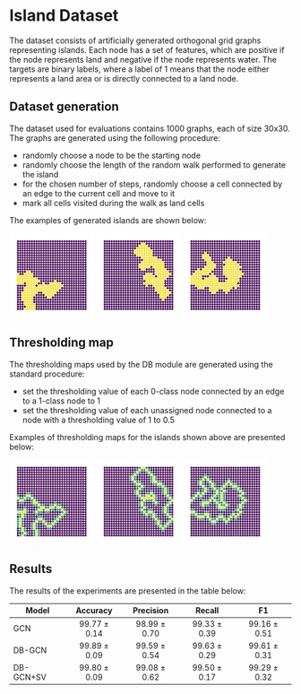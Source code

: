 # Island Dataset

The dataset consists of artificially generated orthogonal grid graphs representing islands. Each node has a set of features, which are positive if the node represents land and negative if the node represents water. The targets are binary labels, where a label of 1 means that the node either represents a land area or is directly connected to a land node. 

## Dataset generation

The dataset used for evaluations contains 1000 graphs, each of size 30x30. The graphs are generated using the following procedure:
- randomly choose a node to be the starting node
- randomly choose the length of the random walk performed to generate the island
- for the chosen number of steps, randomly choose a cell connected by an edge to the current cell and move to it
- mark all cells visited during the walk as land cells

The examples of generated islands are shown below:

<img src="../../images/island1.png" width="30%" />
<img src="../../images/island2.png" width="30%" />
<img src="../../images/island3.png" width="30%" />


## Thresholding map

The thresholding maps used by the DB module are generated using the standard procedure:
- set the thresholding value of each 0-class node connected by an edge to a 1-class node to 1
- set the thresholding value of each unassigned node connected to a node with a thresholding value of 1 to 0.5

Examples of thresholding maps for the islands shown above are presented below:

<img src="../../images/thr1.png" width="30%" />
<img src="../../images/thr2.png" width="30%" />
<img src="../../images/thr3.png" width="30%" />

## Results

The results of the experiments are presented in the table below:

| Model | Accuracy | Precision | Recall | F1 |
| --- | :---: | :---: | :---: | :-----: |
| GCN		|	99.77 ± 0.14	|	98.99 ± 0.70	|	99.33 ± 0.39	|	99.16 ± 0.51	|
| DB-GCN	|	99.89 ± 0.09	|	99.59 ± 0.54	|	99.63 ± 0.29	|	99.61 ± 0.31	|
| DB-GCN+SV |   99.80 ± 0.09 	|	99.08 ± 0.62	|	99.50 ± 0.17	|	99.29 ± 0.32	|
